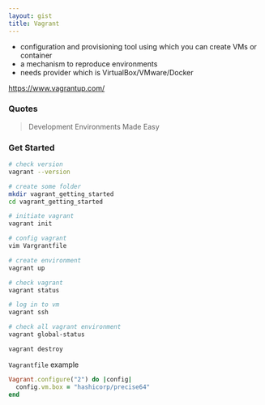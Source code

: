```yaml
---
layout: gist
title: Vagrant
---
```


- configuration and provisioning tool using which you can create VMs or container
- a mechanism to reproduce environments
- needs provider which is VirtualBox/VMware/Docker

https://www.vagrantup.com/

### Quotes

> Development Environments Made Easy

### Get Started

```sh
# check version
vagrant --version

# create some folder
mkdir vagrant_getting_started
cd vagrant_getting_started

# initiate vagrant
vagrant init

# config vagrant
vim Vargrantfile

# create environment
vagrant up

# check vagrant
vagrant status

# log in to vm
vagrant ssh

# check all vagrant environment
vagrant global-status

vagrant destroy
```

`Vagrantfile` example
```ruby
Vagrant.configure("2") do |config|
  config.vm.box = "hashicorp/precise64"
end
```
